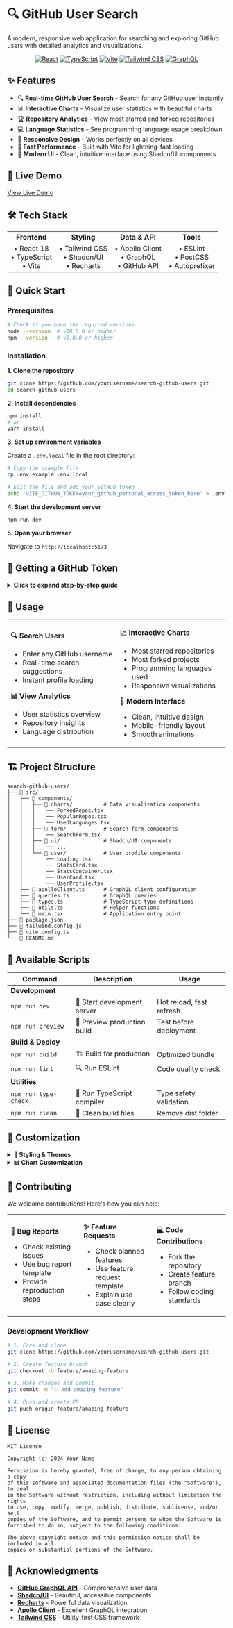 # 🔍 GitHub User Search

A modern, responsive web application for searching and exploring GitHub users with detailed analytics and visualizations.

<div align="center">

[![React](https://img.shields.io/badge/React-61DAFB?style=for-the-badge&logo=react&logoColor=black)](https://reactjs.org/)
[![TypeScript](https://img.shields.io/badge/TypeScript-3178C6?style=for-the-badge&logo=typescript&logoColor=white)](https://www.typescriptlang.org/)
[![Vite](https://img.shields.io/badge/Vite-646CFF?style=for-the-badge&logo=vite&logoColor=white)](https://vitejs.dev/)
[![Tailwind CSS](https://img.shields.io/badge/Tailwind_CSS-38B2AC?style=for-the-badge&logo=tailwind-css&logoColor=white)](https://tailwindcss.com/)
[![GraphQL](https://img.shields.io/badge/GraphQL-E10098?style=for-the-badge&logo=graphql&logoColor=white)](https://graphql.org/)

</div>

## ✨ Features

- 🔍 **Real-time GitHub User Search** - Search for any GitHub user instantly
- 📊 **Interactive Charts** - Visualize user statistics with beautiful charts
- 🏆 **Repository Analytics** - View most starred and forked repositories
- 💻 **Language Statistics** - See programming language usage breakdown
- 📱 **Responsive Design** - Works perfectly on all devices
- 🚀 **Fast Performance** - Built with Vite for lightning-fast loading
- 🎨 **Modern UI** - Clean, intuitive interface using Shadcn/UI components

## 🚀 Live Demo

[View Live Demo](https://search-github-users-kappa.vercel.app/) 

## 🛠️ Tech Stack

<table>
<tr>
<td align="center"><strong>Frontend</strong></td>
<td align="center"><strong>Styling</strong></td>
<td align="center"><strong>Data & API</strong></td>
<td align="center"><strong>Tools</strong></td>
</tr>
<tr>
<td align="center">
• React 18<br>
• TypeScript<br>
• Vite
</td>
<td align="center">
• Tailwind CSS<br>
• Shadcn/UI<br>
• Recharts
</td>
<td align="center">
• Apollo Client<br>
• GraphQL<br>
• GitHub API
</td>
<td align="center">
• ESLint<br>
• PostCSS<br>
• Autoprefixer
</td>
</tr>
</table>

## 🚀 Quick Start

### Prerequisites

```bash
# Check if you have the required versions
node --version  # v18.0.0 or higher
npm --version   # v8.0.0 or higher
```

### Installation

**1. Clone the repository**

```bash
git clone https://github.com/yourusername/search-github-users.git
cd search-github-users
```

**2. Install dependencies**

```bash
npm install
# or
yarn install
```

**3. Set up environment variables**

Create a `.env.local` file in the root directory:

```bash
# Copy the example file
cp .env.example .env.local

# Edit the file and add your GitHub token
echo 'VITE_GITHUB_TOKEN=your_github_personal_access_token_here' > .env.local
```

**4. Start the development server**

```bash
npm run dev
```

**5. Open your browser**

Navigate to `http://localhost:5173`

## 🔑 Getting a GitHub Token

<details>
<summary><strong>Click to expand step-by-step guide</strong></summary>

1. Go to [GitHub Settings](https://github.com/settings/tokens) → Developer settings → Personal access tokens
2. Click **"Generate new token (classic)"**
3. Add a descriptive note: `GitHub User Search App`
4. Select the following scopes:
   - ✅ `public_repo` - Access public repositories
   - ✅ `read:user` - Read user profile data
5. Click **"Generate token"**
6. **Important**: Copy the token immediately (you won't see it again!)
7. Add it to your `.env.local` file

</details>

## 📱 Usage

<table>
<tr>
<td width="50%">

**🔍 Search Users**
- Enter any GitHub username
- Real-time search suggestions
- Instant profile loading

**📊 View Analytics**
- User statistics overview
- Repository insights
- Language distribution

</td>
<td width="50%">

**📈 Interactive Charts**
- Most starred repositories
- Most forked projects
- Programming languages used
- Responsive visualizations

**🎨 Modern Interface**
- Clean, intuitive design
- Mobile-friendly layout
- Smooth animations

</td>
</tr>
</table>

## 🏗️ Project Structure

```
search-github-users/
├── 📁 src/
│   ├── 📁 components/
│   │   ├── 📁 charts/          # Data visualization components
│   │   │   ├── ForkedRepos.tsx
│   │   │   ├── PopularRepos.tsx
│   │   │   └── UsedLanguages.tsx
│   │   ├── 📁 form/            # Search form components
│   │   │   └── SearchForm.tsx
│   │   ├── 📁 ui/              # Shadcn/UI components
│   │   │   └── ...
│   │   └── 📁 user/            # User profile components
│   │       ├── Loading.tsx
│   │       ├── StatsCard.tsx
│   │       ├── StatsContainer.tsx
│   │       ├── UserCard.tsx
│   │       └── UserProfile.tsx
│   ├── 📄 apolloClient.ts      # GraphQL client configuration
│   ├── 📄 queries.ts           # GraphQL queries
│   ├── 📄 types.ts             # TypeScript type definitions
│   ├── 📄 utils.ts             # Helper functions
│   └── 📄 main.tsx             # Application entry point
├── 📄 package.json
├── 📄 tailwind.config.js
├── 📄 vite.config.ts
└── 📄 README.md
```

## 🧪 Available Scripts

<div align="center">

| Command | Description | Usage |
|---------|-------------|-------|
| **Development** | | |
| `npm run dev` | 🚀 Start development server | Hot reload, fast refresh |
| `npm run preview` | 👀 Preview production build | Test before deployment |
| **Build & Deploy** | | |
| `npm run build` | 🏗️ Build for production | Optimized bundle |
| `npm run lint` | 🔍 Run ESLint | Code quality check |
| **Utilities** | | |
| `npm run type-check` | 📝 Run TypeScript compiler | Type safety validation |
| `npm run clean` | 🧹 Clean build files | Remove dist folder |

</div>

## 🎨 Customization

<details>
<summary><strong>🎨 Styling & Themes</strong></summary>

**Tailwind Configuration**
```javascript
// tailwind.config.js
module.exports = {
  theme: {
    extend: {
      colors: {
        primary: '#your-color',
        secondary: '#your-color',
      }
    }
  }
}
```

**CSS Variables**
```css
/* src/index.css */
:root {
  --primary-color: #your-color;
  --secondary-color: #your-color;
}
```

</details>

<details>
<summary><strong>📊 Chart Customization</strong></summary>

**Adding New Charts**
1. Create component in `src/components/charts/`
2. Add data processing function in `src/utils.ts`
3. Import and use in `UserProfile.tsx`

**Modifying Colors**
```typescript
// In chart components
const chartConfig = {
  dataKey: {
    label: 'Your Label',
    color: '#your-color', // Change this
  },
}
```

</details>

## 🤝 Contributing

We welcome contributions! Here's how you can help:

<table>
<tr>
<td width="33%">

**🐛 Bug Reports**
- Check existing issues
- Use bug report template
- Provide reproduction steps

</td>
<td width="33%">

**✨ Feature Requests**
- Check planned features
- Use feature request template
- Explain use case clearly

</td>
<td width="33%">

**💻 Code Contributions**
- Fork the repository
- Create feature branch
- Follow coding standards

</td>
</tr>
</table>

### Development Workflow

```bash
# 1. Fork and clone
git clone https://github.com/yourusername/search-github-users.git

# 2. Create feature branch
git checkout -b feature/amazing-feature

# 3. Make changes and commit
git commit -m "✨ Add amazing feature"

# 4. Push and create PR
git push origin feature/amazing-feature
```

## 📄 License

```
MIT License

Copyright (c) 2024 Your Name

Permission is hereby granted, free of charge, to any person obtaining a copy
of this software and associated documentation files (the "Software"), to deal
in the Software without restriction, including without limitation the rights
to use, copy, modify, merge, publish, distribute, sublicense, and/or sell
copies of the Software, and to permit persons to whom the Software is
furnished to do so, subject to the following conditions:

The above copyright notice and this permission notice shall be included in all
copies or substantial portions of the Software.
```

## 🙏 Acknowledgments

- [**GitHub GraphQL API**](https://docs.github.com/en/graphql) - Comprehensive user data
- [**Shadcn/UI**](https://ui.shadcn.com/) - Beautiful, accessible components  
- [**Recharts**](https://recharts.org/) - Powerful data visualization
- [**Apollo Client**](https://www.apollographql.com/docs/react/) - Excellent GraphQL integration
- [**Tailwind CSS**](https://tailwindcss.com/) - Utility-first CSS framework

